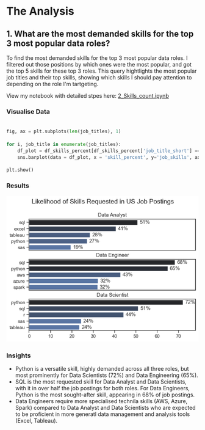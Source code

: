 # The Analysis

## 1. What are the most demanded skills for the top 3 most popular data roles?

To find the most demanded skills for the top 3 most popular data roles. I filtered out those positions by which ones were the most popular, and got the top 5 skills for these top 3 roles. This query hightlights the most popular job titles and their top skills, showing which skills I should pay attention to depending on the role I'm tartgeting. 

View my notebook with detailed stpes here:
[2_Skills_count.ipynb](3_Project\2_Skills_Count.ipynb)

### Visualise Data
```python

fig, ax = plt.subplots(len(job_titles), 1)

for i, job_title in enumerate(job_titles):
    df_plot = df_skills_percent[df_skills_percent['job_title_short'] == job_title].head(5)[::1]
    sns.barplot(data = df_plot, x = 'skill_percent', y='job_skills', ax = ax[i], hue= 'skill_count', palette='dark:b_r')

plt.show()
```

### Results
![Visualisation of Top Skills for Data roles](3_Project/images/skill_demand_roles.png)

### Insights
- Python is a versatile skill, highly demanded across all three roles, but most prominently for Data Scientists (72%) and Data Engineering (65%).
- SQL is the most requested skill for Data Analyst and Data Scientists, with it in over half the job postings for both roles. For Data Engineers, Python is the most sought-after skill, appearing in 68% of job postings. 
- Data Engineers require more specialised technila skills (AWS, Azure, Spark) compared to Data Analyst and Data Scientists who are expected to be proficient in more generatl data management and analysis tools (Excel, Tableau). 

